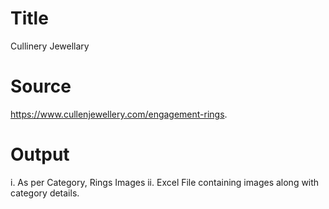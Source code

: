 # Title
Cullinery Jewellary
# Source
https://www.cullenjewellery.com/engagement-rings.
# Output
i. As per Category, Rings Images
ii. Excel File containing images along with category details.
